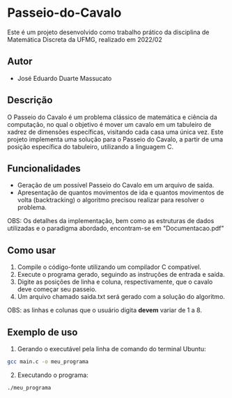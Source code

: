 # Passeio-do-Cavalo
Este é um projeto desenvolvido como trabalho prático da disciplina de Matemática Discreta da UFMG, realizado em 2022/02

## Autor
- José Eduardo Duarte Massucato

## Descrição
O Passeio do Cavalo é um problema clássico de matemática e ciência da computação, no qual o objetivo é mover um cavalo em um tabuleiro de xadrez de dimensões específicas, visitando cada casa uma única vez. Este projeto implementa uma solução para o Passeio do Cavalo, a partir de uma posição específica do tabuleiro, utilizando a linguagem C.

## Funcionalidades
- Geração de um possível Passeio do Cavalo em um arquivo de saída.
- Apresentação de quantos movimentos de ida e quantos movimentos de volta (backtracking) o algoritmo precisou realizar para resolver o problema.

OBS: Os detalhes da implementação, bem como as estruturas de dados utilizadas e o paradigma abordado, encontram-se em "Documentacao.pdf"

## Como usar
1. Compile o código-fonte utilizando um compilador C compatível.
2. Execute o programa gerado, seguindo as instruções de entrada e saída.
3. Digite as posições de linha e coluna, respectivamente, que o cavalo deve começar seu passeio.
4. Um arquivo chamado saida.txt será gerado com a solução do algoritmo.

OBS: as linhas e colunas que o usuário digita __devem__ variar de 1 a 8.

## Exemplo de uso
1. Gerando o executável pela linha de comando do terminal Ubuntu: 
```bash
gcc main.c -o meu_programa
```
2. Executando o programa:
```bash
./meu_programa
```
